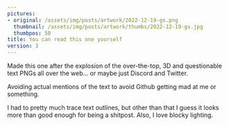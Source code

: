 ```yaml
---
pictures:
- original: /assets/img/posts/artwork/2022-12-19-gs.png
  thumbnail: /assets/img/posts/artwork/thumbs/2022-12-19-gs.jpg
  thumbpos: 50
title: You can read this one yourself
version: 3
---
```

Made this one after the explosion of the over-the-top, 3D and questionable text PNGs all over the web... or maybe just Discord and Twitter. 

Avoiding actual mentions of the text to avoid Github getting mad at me or something.

I had to pretty much trace text outlines, but other than that I guess it looks more than good enough for being a shitpost.
Also, I love blocky lighting.
